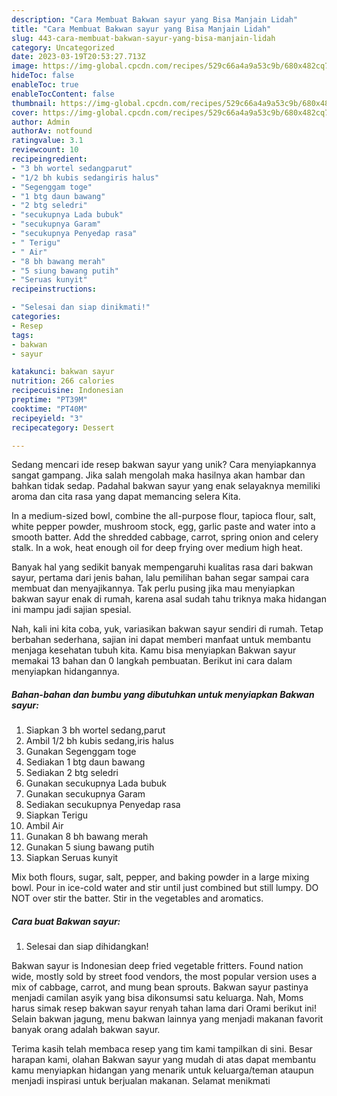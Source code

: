 ```yaml
---
description: "Cara Membuat Bakwan sayur yang Bisa Manjain Lidah"
title: "Cara Membuat Bakwan sayur yang Bisa Manjain Lidah"
slug: 443-cara-membuat-bakwan-sayur-yang-bisa-manjain-lidah
category: Uncategorized
date: 2023-03-19T20:53:27.713Z
image: https://img-global.cpcdn.com/recipes/529c66a4a9a53c9b/680x482cq70/bakwan-sayur-foto-resep-utama.jpg
hideToc: false
enableToc: true
enableTocContent: false
thumbnail: https://img-global.cpcdn.com/recipes/529c66a4a9a53c9b/680x482cq70/bakwan-sayur-foto-resep-utama.jpg
cover: https://img-global.cpcdn.com/recipes/529c66a4a9a53c9b/680x482cq70/bakwan-sayur-foto-resep-utama.jpg
author: Admin
authorAv: notfound
ratingvalue: 3.1
reviewcount: 10
recipeingredient:
- "3 bh wortel sedangparut"
- "1/2 bh kubis sedangiris halus"
- "Segenggam toge"
- "1 btg daun bawang"
- "2 btg seledri"
- "secukupnya Lada bubuk"
- "secukupnya Garam"
- "secukupnya Penyedap rasa"
- " Terigu"
- " Air"
- "8 bh bawang merah"
- "5 siung bawang putih"
- "Seruas kunyit"
recipeinstructions:

- "Selesai dan siap dinikmati!"
categories:
- Resep
tags:
- bakwan
- sayur

katakunci: bakwan sayur 
nutrition: 266 calories
recipecuisine: Indonesian
preptime: "PT39M"
cooktime: "PT40M"
recipeyield: "3"
recipecategory: Dessert

---
```





Sedang mencari ide resep bakwan sayur yang unik? Cara menyiapkannya sangat gampang. Jika salah mengolah maka hasilnya akan hambar dan bahkan tidak sedap. Padahal bakwan sayur yang enak selayaknya memiliki aroma dan cita rasa yang dapat memancing selera Kita.





In a medium-sized bowl, combine the all-purpose flour, tapioca flour, salt, white pepper powder, mushroom stock, egg, garlic paste and water into a smooth batter. Add the shredded cabbage, carrot, spring onion and celery stalk. In a wok, heat enough oil for deep frying over medium high heat.

Banyak hal yang sedikit banyak mempengaruhi kualitas rasa dari bakwan sayur, pertama dari jenis bahan, lalu pemilihan bahan segar sampai cara membuat dan menyajikannya. Tak perlu pusing jika mau menyiapkan bakwan sayur enak di rumah, karena asal sudah tahu triknya maka hidangan ini mampu jadi sajian spesial.






Nah, kali ini kita coba, yuk, variasikan bakwan sayur sendiri di rumah. Tetap berbahan sederhana, sajian ini dapat memberi manfaat untuk membantu menjaga kesehatan tubuh kita. Kamu bisa menyiapkan Bakwan sayur memakai 13 bahan dan 0 langkah pembuatan. Berikut ini cara dalam menyiapkan hidangannya.

<!--inarticleads1-->

##### Bahan-bahan dan bumbu yang dibutuhkan untuk menyiapkan Bakwan sayur:

1. Siapkan 3 bh wortel sedang,parut
1. Ambil 1/2 bh kubis sedang,iris halus
1. Gunakan Segenggam toge
1. Sediakan 1 btg daun bawang
1. Sediakan 2 btg seledri
1. Gunakan secukupnya Lada bubuk
1. Gunakan secukupnya Garam
1. Sediakan secukupnya Penyedap rasa
1. Siapkan  Terigu
1. Ambil  Air
1. Gunakan 8 bh bawang merah
1. Gunakan 5 siung bawang putih
1. Siapkan Seruas kunyit


Mix both flours, sugar, salt, pepper, and baking powder in a large mixing bowl. Pour in ice-cold water and stir until just combined but still lumpy. DO NOT over stir the batter. Stir in the vegetables and aromatics. 

<!--inarticleads2-->

##### Cara buat Bakwan sayur:


1. Selesai dan siap dihidangkan!

Bakwan sayur is Indonesian deep fried vegetable fritters. Found nation wide, mostly sold by street food vendors, the most popular version uses a mix of cabbage, carrot, and mung bean sprouts. Bakwan sayur pastinya menjadi camilan asyik yang bisa dikonsumsi satu keluarga. Nah, Moms harus simak resep bakwan sayur renyah tahan lama dari Orami berikut ini! Selain bakwan jagung, menu bakwan lainnya yang menjadi makanan favorit banyak orang adalah bakwan sayur. 

Terima kasih telah membaca resep yang tim kami tampilkan di sini. Besar harapan kami, olahan Bakwan sayur yang mudah di atas dapat membantu kamu menyiapkan hidangan yang menarik untuk keluarga/teman ataupun menjadi inspirasi untuk berjualan makanan. Selamat menikmati
